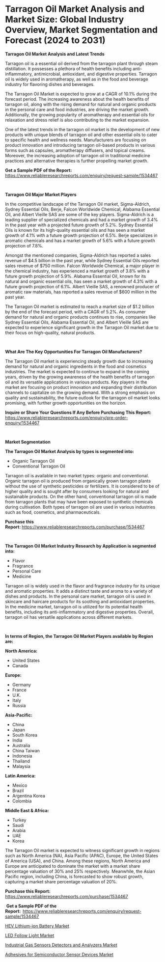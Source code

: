 <p><h1>Tarragon Oil Market Analysis and Market Size: Global Industry Overview, Market Segmentation and Forecast (2024 to 2031)</h1></p><p><strong>Tarragon Oil Market Analysis and Latest Trends</strong></p>
<p><p>Tarragon oil is a essential oil derived from the tarragon plant through steam distillation. It possesses a plethora of health benefits including anti-inflammatory, antimicrobial, antioxidant, and digestive properties. Tarragon oil is widely used in aromatherapy, as well as in the food and beverage industry for flavoring dishes and beverages.</p><p>The Tarragon Oil Market is expected to grow at a CAGR of 10.1% during the forecast period. The increasing awareness about the health benefits of tarragon oil, along with the rising demand for natural and organic products in the personal care and food industries, are driving the market growth. Additionally, the growing popularity of aromatherapy and essential oils for relaxation and stress relief is also contributing to the market expansion.</p><p>One of the latest trends in the tarragon oil market is the development of new products with unique blends of tarragon oil and other essential oils to cater to specific health and wellness needs. Manufacturers are focusing on product innovation and introducing tarragon oil-based products in various forms such as capsules, aromatherapy diffusers, and topical creams. Moreover, the increasing adoption of tarragon oil in traditional medicine practices and alternative therapies is further propelling market growth.</p></p>
<p><strong>Get a Sample PDF of the Report:&nbsp;</strong> <a href="https://www.reliableresearchreports.com/enquiry/request-sample/1534467">https://www.reliableresearchreports.com/enquiry/request-sample/1534467</a></p>
<p>&nbsp;</p>
<p><strong>Tarragon Oil Major Market Players</strong></p>
<p><p>In the competitive landscape of the Tarragon Oil market, Sigma-Aldrich, Sydney Essential Oils, Berje, Falcon Worldwide Chemical, Alabama Essential Oil, and Albert Vieille SAS are some of the key players. Sigma-Aldrich is a leading supplier of specialized chemicals and had a market growth of 3.4% in the past year with a projected future growth of 5.2%. Sydney Essential Oils is known for its high-quality essential oils and has seen a market growth of 4.1% with a future growth projection of 6.5%. Berje specializes in aromatic chemicals and has a market growth of 5.6% with a future growth projection of 7.8%.</p><p>Amongst the mentioned companies, Sigma-Aldrich has reported a sales revenue of $4.5 billion in the past year, while Sydney Essential Oils reported sales revenue of $750 million. Falcon Worldwide Chemical, a major player in the chemical industry, has experienced a market growth of 3.8% with a future growth projection of 5.9%. Alabama Essential Oil, known for its natural and organic essential oils, has seen a market growth of 4.3% with a future growth projection of 6.1%. Albert Vieille SAS, a renowned producer of aromatic raw materials, has reported a sales revenue of $600 million in the past year. </p><p>The Tarragon Oil market is estimated to reach a market size of $1.2 billion by the end of the forecast period, with a CAGR of 5.2%. As consumer demand for natural and organic products continues to rise, companies like Sydney Essential Oils, Alabama Essential Oil, and Albert Vieille SAS are expected to experience significant growth in the Tarragon Oil market due to their focus on high-quality, natural products.</p></p>
<p>&nbsp;</p>
<p><strong>What Are The Key Opportunities For Tarragon Oil Manufacturers?</strong></p>
<p><p>The Tarragon Oil market is experiencing steady growth due to increasing demand for natural and organic ingredients in the food and cosmetics industries. The market is expected to continue to expand in the coming years, driven by the growing awareness of the health benefits of tarragon oil and its versatile applications in various products. Key players in the market are focusing on product innovation and expanding their distribution channels to capitalize on the growing demand. With a strong emphasis on quality and sustainability, the future outlook for the tarragon oil market looks promising, with further growth opportunities on the horizon.</p></p>
<p><strong>Inquire or Share Your Questions If Any Before Purchasing This Report:</strong> <a href="https://www.reliableresearchreports.com/enquiry/pre-order-enquiry/1534467">https://www.reliableresearchreports.com/enquiry/pre-order-enquiry/1534467</a></p>
<p>&nbsp;</p>
<p><strong>Market Segmentation</strong></p>
<p><strong>The Tarragon Oil Market Analysis by types is segmented into:</strong></p>
<p><ul><li>Organic Tarragon Oil</li><li>Conventional Tarragon Oil</li></ul></p>
<p><p>Tarragon oil is available in two market types: organic and conventional. Organic tarragon oil is produced from organically grown tarragon plants without the use of synthetic pesticides or fertilizers. It is considered to be of higher quality and is sought after by consumers looking for natural and sustainable products. On the other hand, conventional tarragon oil is made from tarragon plants that may have been exposed to synthetic chemicals during cultivation. Both types of tarragon oil are used in various industries such as food, cosmetics, and pharmaceuticals.</p></p>
<p><strong>Purchase this Report:&nbsp;</strong><a href="https://www.reliableresearchreports.com/purchase/1534467">https://www.reliableresearchreports.com/purchase/1534467</a></p>
<p>&nbsp;</p>
<p><strong>The Tarragon Oil Market Industry Research by Application is segmented into:</strong></p>
<p><ul><li>Flavor</li><li>Fragrance</li><li>Personal Care</li><li>Medicine</li></ul></p>
<p><p>Tarragon oil is widely used in the flavor and fragrance industry for its unique and aromatic properties. It adds a distinct taste and aroma to a variety of dishes and products. In the personal care market, tarragon oil is used in skincare and haircare products for its soothing and antioxidant properties. In the medicine market, tarragon oil is utilized for its potential health benefits, including its anti-inflammatory and digestive properties. Overall, tarragon oil has versatile applications across different markets.</p></p>
<p>&nbsp;</p>
<p><strong>In terms of Region, the Tarragon Oil Market Players available by Region are:</strong></p>
<p>
    <p> <strong> North America: </strong>
        <ul>
            <li>United States</li>
            <li>Canada</li>
        </ul>
        </p> 
    <p> <strong> Europe: </strong>
        <ul>
            <li>Germany</li>
            <li>France</li>
            <li>U.K.</li>
            <li>Italy</li>
            <li>Russia</li>
        </ul>
        </p> 
    <p> <strong> Asia-Pacific: </strong>
        <ul>
            <li>China</li>
            <li>Japan</li>
            <li>South Korea</li>
            <li>India</li>
            <li>Australia</li>
            <li>China Taiwan</li>
            <li>Indonesia</li>
            <li>Thailand</li>
            <li>Malaysia</li>
        </ul>
        </p> 
    <p> <strong> Latin America: </strong>
        <ul>
            <li>Mexico</li>
            <li>Brazil</li>
            <li>Argentina Korea</li>
            <li>Colombia</li>
        </ul>
        </p> 
    <p> <strong> Middle East & Africa: </strong>
        <ul>
            <li>Turkey</li>
            <li>Saudi</li>
            <li>Arabia</li>
            <li>UAE</li>
            <li>Korea</li>
        </ul>
    </p>
    </p>
<p><p>The Tarragon Oil market is expected to witness significant growth in regions such as North America (NA), Asia Pacific (APAC), Europe, the United States of America (USA), and China. Among these regions, North America and Europe are anticipated to dominate the market with a market share percentage valuation of 30% and 25% respectively. Meanwhile, the Asian Pacific region, including China, is forecasted to show robust growth, capturing a market share percentage valuation of 20%.</p></p>
<p><strong>Purchase this Report: </strong><a href="https://www.reliableresearchreports.com/purchase/1534467">https://www.reliableresearchreports.com/purchase/1534467</a></p>
<p>&nbsp;<strong>Get a Sample PDF of the Report:&nbsp;&nbsp;</strong><a href="https://www.reliableresearchreports.com/enquiry/request-sample/1534467">https://www.reliableresearchreports.com/enquiry/request-sample/1534467</a></p>
<p><strong></strong></p>
<p><p><a href="https://view.publitas.com/reportprime-1/hev-lithium-ion-battery-market-research-report-forecasted-for-period-from-2023-2030-by-market-type-market-application-and-region/">HEV Lithium-ion Battery Market</a></p><p><a href="https://view.publitas.com/reportprime-1/led-follow-light-market-size-furnishes-valuable-information-encompassing-market-share-market-trends-and-projections-spanning-from-2023-to-2030/">LED Follow Light Market</a></p><p><a href="https://view.publitas.com/reportprime-1/industrial-gas-sensors-detectors-and-analyzers-market-provides-a-comprehensive-analysis-including-a-macro-overview-of-the-market-as-well-as-micro-details-such-as-market-size-and-competitive-landscape/">Industrial Gas Sensors Detectors and Analyzers Market</a></p><p><a href="https://zircon-bluebell-299.notion.site/Adhesives-for-Semiconductor-Sensor-Devices-Market-Research-Report-Forecasted-for-Period-from-2024--08058d71f2be4dea9ed9da9c885e6877">Adhesives for Semiconductor Sensor Devices Market</a></p></p>